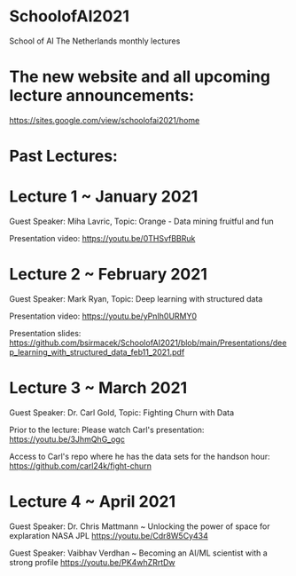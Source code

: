 # SchoolofAI2021
School of AI The Netherlands monthly lectures

# The new website and all upcoming lecture announcements:
https://sites.google.com/view/schoolofai2021/home


# Past Lectures:

# Lecture 1 ~ January 2021
Guest Speaker: Miha Lavric, Topic: Orange - Data mining fruitful and fun

Presentation video: https://youtu.be/0THSvfBBRuk

# Lecture 2 ~ February 2021
Guest Speaker: Mark Ryan, Topic: Deep learning with structured data

Presentation video: https://youtu.be/yPnIh0URMY0

Presentation slides:
https://github.com/bsirmacek/SchoolofAI2021/blob/main/Presentations/deep_learning_with_structured_data_feb11_2021.pdf


# Lecture 3 ~ March 2021
Guest Speaker: Dr. Carl Gold, Topic: Fighting Churn with Data

Prior to the lecture:
Please watch Carl's presentation: https://youtu.be/3JhmQhG_ogc

Access to Carl's repo where he has the data sets for the handson hour: https://github.com/carl24k/fight-churn

# Lecture 4 ~ April 2021
Guest Speaker: Dr. Chris Mattmann ~ Unlocking the power of space for explaration NASA JPL 
https://youtu.be/Cdr8W5Cy434


Guest Speaker: Vaibhav Verdhan ~ Becoming an AI/ML scientist with a strong profile 
https://youtu.be/PK4whZRrtDw
